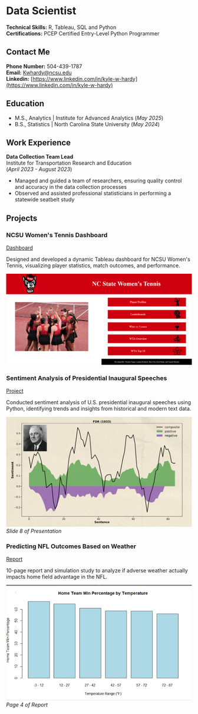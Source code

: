 # Data Scientist 

**Technical Skills:** R, Tableau, SQL and Python   
**Certifications:** PCEP Certified Entry-Level Python Programmer  
## Contact Me 
**Phone Number:** 504-439-1787     
**Email:** Kwhardy@ncsu.edu  
**Linkedin:** [https://www.linkedin.com/in/kyle-w-hardy](https://www.linkedin.com/in/kyle-w-hardy)  

## Education 
- M.S., Analytics | Institute for Advanced Analytics (_May 2025_)
- B.S., Statistics | North Carolina State University (_May 2024_)

## Work Experience
**Data Collection Team Lead**           
Institute for Transportation Research and Education     
(_April 2023 - August 2023_)
- Managed and guided a team of researchers, ensuring quality control and accuracy in the data collection processes
- Observed and assisted professional statisticians in performing a statewide seatbelt study

## Projects

### NCSU Women's Tennis Dashboard
[Dashboard](https://public.tableau.com/app/profile/landon.docherty/viz/NCSUWomensTennis-3-2-2/HomePage)

Designed and developed a dynamic Tableau dashboard for NCSU Women's Tennis, visualizing player statistics, match outcomes, and performance.

![Dashboard Home Page](Dashboard.png)

### Sentiment Analysis of Presidential Inaugural Speeches
[Project](./Text%20Analytics/Orange%207%20Text%20Analytics.pdf)

Conducted sentiment analysis of U.S. presidential inaugural speeches using Python, identifying trends and insights from historical and modern text data.

![FDR Speech Sentiment](./Text%20Analytics/FDR_Speech.png)
_Slide 8 of Presentation_

### Predicting NFL Outcomes Based on Weather
[Report](Predicting_NFL_Outcomes_Based_on_Weather.pdf)

10-page report and simulation study to analyze if adverse weather actually impacts home field advantage in the NFL.

![Home Team Win Percentage by Temperature](Weather_Graph.png)
_Page 4 of Report_





